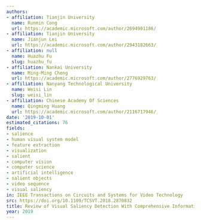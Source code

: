 ```yaml
---
authors:
- affiliation: Tianjin University
  name: Runmin Cong
  url: https://academic.microsoft.com/author/2694901186/
- affiliation: Tianjin University
  name: Jianjun Lei
  url: https://academic.microsoft.com/author/2943182663/
- affiliation: null
  name: Huazhu Fu
  slug: huazhu_fu
- affiliation: Nankai University
  name: Ming-Ming Cheng
  url: https://academic.microsoft.com/author/2776929763/
- affiliation: Nanyang Technological University
  name: Weisi Lin
  slug: weisi_lin
- affiliation: Chinese Academy Of Sciences
  name: Qingming Huang
  url: https://academic.microsoft.com/author/2116717946/
date: '2019-10-01'
estimated_citations: 76
fields:
- salience
- human visual system model
- feature extraction
- visualization
- salient
- computer vision
- computer science
- artificial intelligence
- salient objects
- video sequence
- visual saliency
in: IEEE Transactions on Circuits and Systems for Video Technology
src: https://doi.org/10.1109/TCSVT.2018.2870832
title: Review of Visual Saliency Detection With Comprehensive Information
year: 2019
---
```

